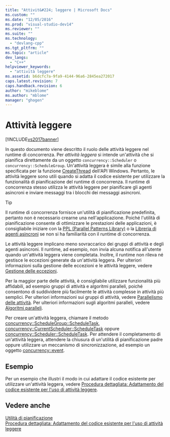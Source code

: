 ```yaml
---
title: "Attivit&#224; leggere | Microsoft Docs"
ms.custom: ""
ms.date: "12/05/2016"
ms.prod: "visual-studio-dev14"
ms.reviewer: ""
ms.suite: ""
ms.technology: 
  - "devlang-cpp"
ms.tgt_pltfrm: ""
ms.topic: "article"
dev_langs: 
  - "C++"
helpviewer_keywords: 
  - "attività leggere"
ms.assetid: b6dcfc7a-9fa9-4144-96a6-2845ea272017
caps.latest.revision: 7
caps.handback.revision: 6
author: "mikeblome"
ms.author: "mblome"
manager: "ghogen"
---
```

# Attivit&#224; leggere
[!INCLUDE[vs2017banner](../../assembler/inline/includes/vs2017banner.md)]

In questo documento viene descritto il ruolo delle attività leggere nel runtime di concorrenza.  Per *attività leggera* si intende un'attività che si pianifica direttamente da un oggetto `concurrency::Scheduler` o `concurrency::ScheduleGroup`.  Un'attività leggera è simile alla funzione specificata per la funzione [CreateThread](http://msdn.microsoft.com/library/windows/desktop/ms682453) dell'API Windows.  Pertanto, le attività leggere sono utili quando si adatta il codice esistente per utilizzare la funzionalità di pianificazione del runtime di concorrenza.  Il runtime di concorrenza stesso utilizza le attività leggere per pianificare gli agenti asincroni e inviare messaggi tra i blocchi dei messaggi asincroni.  
  
> [!TIP]
>  Il runtime di concorrenza fornisce un'utilità di pianificazione predefinita, pertanto non è necessario crearne una nell'applicazione.  Poiché l'utilità di pianificazione consente di ottimizzare le prestazioni delle applicazioni, è consigliabile iniziare con la [PPL \(Parallel Patterns Library\)](../../parallel/concrt/parallel-patterns-library-ppl.md) o la [Libreria di agenti asincroni](../../parallel/concrt/asynchronous-agents-library.md) se non si ha familiarità con il runtime di concorrenza.  
  
 Le attività leggere implicano meno sovraccarico dei gruppi di attività e degli agenti asincroni.  Il runtime, ad esempio, non invia alcuna notifica all'utente quando un'attività leggera viene completata.  Inoltre, il runtime non rileva né gestisce le eccezioni generate da un'attività leggera.  Per ulteriori informazioni sulla gestione delle eccezioni e le attività leggere, vedere [Gestione delle eccezioni](../../parallel/concrt/exception-handling-in-the-concurrency-runtime.md).  
  
 Per la maggior parte delle attività, è consigliabile utilizzare funzionalità più affidabili, ad esempio gruppi di attività e algoritmi paralleli, poiché consentono di suddividere più facilmente le attività complesse in attività più semplici.  Per ulteriori informazioni sui gruppi di attività, vedere [Parallelismo delle attività](../../parallel/concrt/task-parallelism-concurrency-runtime.md).  Per ulteriori informazioni sugli algoritmi paralleli, vedere [Algoritmi paralleli](../../parallel/concrt/parallel-algorithms.md).  
  
 Per creare un'attività leggera, chiamare il metodo [concurrency::ScheduleGroup::ScheduleTask](../Topic/ScheduleGroup::ScheduleTask%20Method.md), [concurrency::CurrentScheduler::ScheduleTask](../Topic/CurrentScheduler::ScheduleTask%20Method.md) oppure [concurrency::Scheduler::ScheduleTask](../Topic/Scheduler::ScheduleTask%20Method.md).  Per attendere il completamento di un'attività leggera, attendere la chiusura di un'utilità di pianificazione padre oppure utilizzare un meccanismo di sincronizzazione, ad esempio un oggetto [concurrency::event](../../parallel/concrt/reference/event-class.md).  
  
## Esempio  
 Per un esempio che illustri il modo in cui adattare il codice esistente per utilizzare un'attività leggera, vedere [Procedura dettagliata: Adattamento del codice esistente per l'uso di attività leggere](../../parallel/concrt/walkthrough-adapting-existing-code-to-use-lightweight-tasks.md).  
  
## Vedere anche  
 [Utilità di pianificazione](../../parallel/concrt/task-scheduler-concurrency-runtime.md)   
 [Procedura dettagliata: Adattamento del codice esistente per l'uso di attività leggere](../../parallel/concrt/walkthrough-adapting-existing-code-to-use-lightweight-tasks.md)